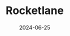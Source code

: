 ---  
layout: startup_page  
title: "Rocketlane"  
id: "rocketlane.com"  
permalink: "/rocketlanerocketlane.com06252024/"  
website: "https://www.rocketlane.com/"  
funding_round: "Series B"  
funding_amount: "$24M"  
investors: "8VC, Matrix Partners India, Nexus Venture Partners"  
about: "Rocketlane provides an AI-powered platform for professional services teams to streamline project management and improve client onboarding. It replaces siloed tools with an all-in-one solution, boosting efficiency and profitability. The platform offers features for project visibility, task prioritization, and improved client communication."  
markets: "SaaS, AI, Professional Services Automation (PSA), Customer Service, Collaboration, Business/Productivity Software, HR Tech"  
hq: "Wilmington, Delaware, United States"  
founded_year: "2020"  
linkedin: "https://www.linkedin.com/company/rocketlane"  
twitter: "https://twitter.com/RocketlaneHQ"  
instagram: ""  
facebook: "https://www.facebook.com/RocketlaneHQ"  
crunchbase: "https://www.crunchbase.com/organization/rocketlane"  
pitchbook: "https://pitchbook.com/profiles/company/464408-47"  

date_display: "25-Jun-2024"  
date: "2024-06-25"

# SEO Optimization  
meta_title: "Rocketlane - Series B Funding ($24M)"  
meta_description: "Rocketlane, Rocketlane provides an AI-powered platform for professional services teams to streamline project management and improve client onboarding. It replaces..."  
meta_keywords: "Rocketlane, SaaS, AI, Professional Services Automation (PSA), Customer Service, Collaboration, Business/Productivity Software, HR Tech, Series B funding"  
canonical_url: "https://startup.projectstartups.com/rocketlanerocketlane.com06252024/"  
---